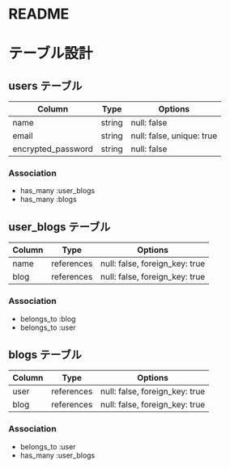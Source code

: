 # README

# テーブル設計

## users テーブル

| Column             | Type   | Options     |
| ------------------ | ------ | ----------- |
| name               | string | null: false |
| email              | string | null: false, unique: true |
| encrypted_password | string | null: false |

### Association
- has_many :user_blogs
- has_many :blogs

## user_blogs テーブル

| Column | Type       | Options                        |
| ------ | ---------- | ------------------------------ |
| name   | references | null: false, foreign_key: true |
| blog   | references | null: false, foreign_key: true |

### Association

- belongs_to :blog
- belongs_to :user


## blogs テーブル

| Column  | Type       | Options                        |
| ------- | ---------- | ------------------------------ |
| user    | references | null: false, foreign_key: true |
| blog    | references | null: false, foreign_key: true |

### Association
- belongs_to :user
- has_many :user_blogs